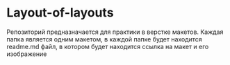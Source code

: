 # Layout-of-layouts

Репозиторий предназначается для практики в верстке макетов. Каждая папка является одним макетом, в каждой папке будет находится readme.md файл, в котором будет находится ссылка на макет и его изображение
